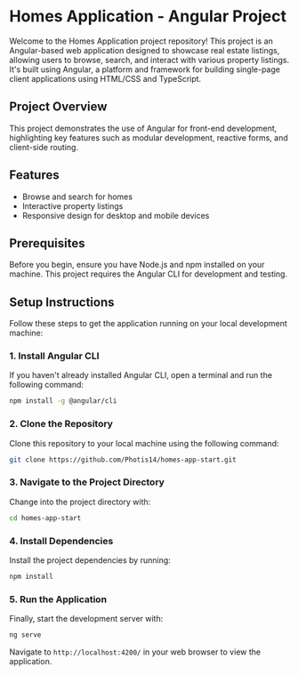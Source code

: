 # Homes Application - Angular Project

Welcome to the Homes Application project repository! This project is an Angular-based web application designed to showcase real estate listings, allowing users to browse, search, and interact with various property listings. It's built using Angular, a platform and framework for building single-page client applications using HTML/CSS and TypeScript.

## Project Overview

This project demonstrates the use of Angular for front-end development, highlighting key features such as modular development, reactive forms, and client-side routing.
## Features

- Browse and search for homes
- Interactive property listings
- Responsive design for desktop and mobile devices

## Prerequisites

Before you begin, ensure you have Node.js and npm installed on your machine. This project requires the Angular CLI for development and testing.

## Setup Instructions

Follow these steps to get the application running on your local development machine:

### 1. Install Angular CLI

If you haven't already installed Angular CLI, open a terminal and run the following command:

```bash
npm install -g @angular/cli
```

### 2. Clone the Repository

Clone this repository to your local machine using the following command:

```bash
git clone https://github.com/Photis14/homes-app-start.git
```

### 3. Navigate to the Project Directory

Change into the project directory with:

```bash
cd homes-app-start
```

### 4. Install Dependencies

Install the project dependencies by running:

```bash
npm install
```

### 5. Run the Application

Finally, start the development server with:

```bash
ng serve
```

Navigate to `http://localhost:4200/` in your web browser to view the application.
